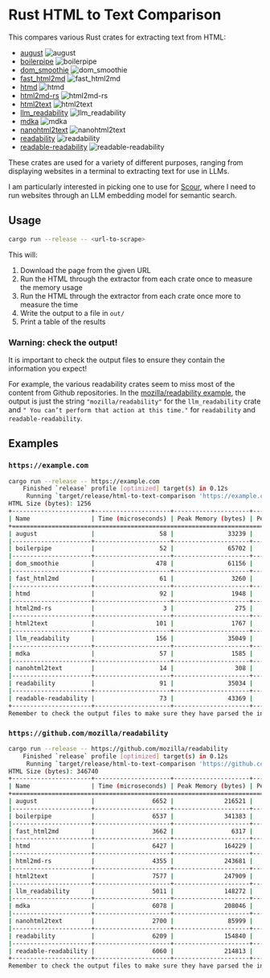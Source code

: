 # Rust HTML to Text Comparison

This compares various Rust crates for extracting text from HTML:

- [august](https://crates.io/crates/august) ![august](https://img.shields.io/crates/d/august)
- [boilerpipe](https://crates.io/crates/boilerpipe) ![boilerpipe](https://img.shields.io/crates/d/boilerpipe)
- [dom_smoothie](https://crates.io/crates/dom_smoothie) ![dom_smoothie](https://img.shields.io/crates/d/dom_smoothie)
- [fast_html2md](https://crates.io/crates/fast_html2md) ![fast_html2md](https://img.shields.io/crates/d/fast_html2md)
- [htmd](https://crates.io/crates/htmd) ![htmd](https://img.shields.io/crates/d/htmd)
- [html2md-rs](https://crates.io/crates/html2md-rs) ![html2md-rs](https://img.shields.io/crates/d/html2md-rs)
- [html2text](https://crates.io/crates/html2text) ![html2text](https://img.shields.io/crates/d/html2text)
- [llm_readability](https://crates.io/crates/llm_readability) ![llm_readability](https://img.shields.io/crates/d/llm_readability)
- [mdka](https://crates.io/crates/mdka) ![mdka](https://img.shields.io/crates/d/mdka)
- [nanohtml2text](https://crates.io/crates/nanohtml2text) ![nanohtml2text](https://img.shields.io/crates/d/nanohtml2text)
- [readability](https://crates.io/crates/readability) ![readability](https://img.shields.io/crates/d/readability)
- [readable-readability](https://crates.io/crates/readable-readability) ![readable-readability](https://img.shields.io/crates/d/readable-readability)

These crates are used for a variety of different purposes, ranging from displaying websites in a terminal to extracting text for use in LLMs.

I am particularly interested in picking one to use for [Scour](https://scour.ing), where I need to run websites through an LLM embedding model for semantic search.

## Usage

```sh
cargo run --release -- <url-to-scrape>
```

This will:

1. Download the page from the given URL
2. Run the HTML through the extractor from each crate once to measure the memory usage
3. Run the HTML through the extractor from each crate once more to measure the time
4. Write the output to a file in `out/`
5. Print a table of the results

### Warning: check the output!

It is important to check the output files to ensure they contain the information you expect!

For example, the various readability crates seem to miss most of the content from Github repositories.
In the [mozilla/readability example](#https://github.com/mozilla/readability), the output is just the string `"mozilla/readability"` for the `llm_readability` crate and `" You can’t perform that action at this time."` for `readability` and `readable-readability`.

## Examples

### `https://example.com`

```sh
cargo run --release -- https://example.com
    Finished `release` profile [optimized] target(s) in 0.12s
     Running `target/release/html-to-text-comparison 'https://example.com'`
HTML Size (bytes): 1256
+----------------------+---------------------+---------------------+-------------------------------+---------------------+-------------+------------------------------+
| Name                 | Time (microseconds) | Peak Memory (bytes) | Peak Memory as % of HTML Size | Output Size (bytes) | % Reduction | Output File                  |
+=========================================================================================================================================+
| august               |                  58 |               33239 |                      2646.42% |                 228 | 81.85%      | out/august.txt               |
|----------------------+---------------------+---------------------+-------------------------------+---------------------+-------------+------------------------------|
| boilerpipe           |                  52 |               65702 |                      5231.05% |                 171 | 86.39%      | out/boilerpipe.txt           |
|----------------------+---------------------+---------------------+-------------------------------+---------------------+-------------+------------------------------|
| dom_smoothie         |                 478 |               61156 |                      4869.11% |                 256 | 79.62%      | out/dom_smoothie.txt         |
|----------------------+---------------------+---------------------+-------------------------------+---------------------+-------------+------------------------------|
| fast_html2md         |                  61 |                3260 |                       259.55% |                 229 | 81.77%      | out/fast_html2md.txt         |
|----------------------+---------------------+---------------------+-------------------------------+---------------------+-------------+------------------------------|
| htmd                 |                  92 |                1948 |                       155.10% |                 247 | 80.33%      | out/htmd.txt                 |
|----------------------+---------------------+---------------------+-------------------------------+---------------------+-------------+------------------------------|
| html2md-rs           |                   3 |                 275 |                        21.89% |                   0 | 100.00%     | out/html2md-rs.txt           |
|----------------------+---------------------+---------------------+-------------------------------+---------------------+-------------+------------------------------|
| html2text            |                 101 |                1767 |                       140.68% |                 240 | 80.89%      | out/html2text.txt            |
|----------------------+---------------------+---------------------+-------------------------------+---------------------+-------------+------------------------------|
| llm_readability      |                 156 |               35049 |                      2790.53% |                 189 | 84.95%      | out/llm_readability.txt      |
|----------------------+---------------------+---------------------+-------------------------------+---------------------+-------------+------------------------------|
| mdka                 |                  57 |                1585 |                       126.19% |                 241 | 80.81%      | out/mdka.txt                 |
|----------------------+---------------------+---------------------+-------------------------------+---------------------+-------------+------------------------------|
| nanohtml2text        |                  14 |                 308 |                        24.52% |                 250 | 80.10%      | out/nanohtml2text.txt        |
|----------------------+---------------------+---------------------+-------------------------------+---------------------+-------------+------------------------------|
| readability          |                  91 |               35034 |                      2789.33% |                 175 | 86.07%      | out/readability.txt          |
|----------------------+---------------------+---------------------+-------------------------------+---------------------+-------------+------------------------------|
| readable-readability |                  73 |               43369 |                      3452.95% |                 175 | 86.07%      | out/readable-readability.txt |
+----------------------+---------------------+---------------------+-------------------------------+---------------------+-------------+------------------------------+
Remember to check the output files to make sure they have parsed the information you expect!
```

### `https://github.com/mozilla/readability`

```sh
cargo run --release -- https://github.com/mozilla/readability
    Finished `release` profile [optimized] target(s) in 0.12s
     Running `target/release/html-to-text-comparison 'https://github.com/mozilla/readability'`
HTML Size (bytes): 346740
+----------------------+---------------------+---------------------+-------------------------------+---------------------+-------------+-------------------------------+
| Name                 | Time (microseconds) | Peak Memory (bytes) | Peak Memory as % of HTML Size | Output Size (bytes) | % Reduction | Output File                   |
+======================================================================================================================================================================+
| august               |                6652 |              216521 |                        62.44% |               12917 | 96.27%      | out/august.txt                |
|----------------------+---------------------+---------------------+-------------------------------+---------------------+-------------+-------------------------------|
| boilerpipe           |                6537 |              341383 |                        98.46% |                 266 | 99.92%      | out/boilerpipe.txt            |
|----------------------+---------------------+---------------------+-------------------------------+---------------------+-------------+-------------------------------|
| fast_html2md         |                3662 |                6317 |                         1.82% |               14623 | 95.78%      | out/fast_html2md.txt          |
|----------------------+---------------------+---------------------+-------------------------------+---------------------+-------------+-------------------------------|
| htmd                 |                6427 |              164229 |                        47.36% |               14071 | 95.94%      | out/htmd.txt                  |
|----------------------+---------------------+---------------------+-------------------------------+---------------------+-------------+-------------------------------|
| html2md-rs           |                4355 |              243681 |                        70.28% |               17650 | 94.91%      | out/html2md-rs.txt            |
|----------------------+---------------------+---------------------+-------------------------------+---------------------+-------------+-------------------------------|
| html2text            |                7577 |              247909 |                        71.50% |               28654 | 91.74%      | out/html2text.txt             |
|----------------------+---------------------+---------------------+-------------------------------+---------------------+-------------+-------------------------------|
| llm_readability      |                5011 |              148272 |                        42.76% |                  19 | 99.99%      | out/llm_readability.txt       |
|----------------------+---------------------+---------------------+-------------------------------+---------------------+-------------+-------------------------------|
| mdka                 |                6078 |              208046 |                        60.00% |                6895 | 98.01%      | out/mdka.txt                  |
|----------------------+---------------------+---------------------+-------------------------------+---------------------+-------------+-------------------------------|
| nanohtml2text        |                2700 |               85999 |                        24.80% |               18741 | 94.60%      | out/nanohtml2text.txt         |
|----------------------+---------------------+---------------------+-------------------------------+---------------------+-------------+-------------------------------|
| readability          |                6209 |              154840 |                        44.66% |                  53 | 99.98%      | out/readability.txt           |
|----------------------+---------------------+---------------------+-------------------------------+---------------------+-------------+-------------------------------|
| readable-readability |                6060 |              214813 |                        61.95% |                  53 | 99.98%      | out/readable-readability.txt  |
+----------------------+---------------------+---------------------+-------------------------------+---------------------+-------------+-------------------------------+
Remember to check the output files to make sure they have parsed the information you expect!
```
